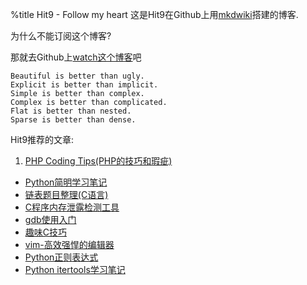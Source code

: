 %title Hit9 - Follow my heart
这是Hit9在Github上用[mkdwiki](wiki/mkdwiki)搭建的博客.

为什么不能订阅这个博客?

那就去Github上[watch这个博客](https://github.com/hit9/hit9.github.com)吧

```
Beautiful is better than ugly.
Explicit is better than implicit.
Simple is better than complex.
Complex is better than complicated.
Flat is better than nested.
Sparse is better than dense.
```

Hit9推荐的文章:

1. [PHP Coding Tips(PHP的技巧和瑕疵)](wiki/phptips/index.html)
* [Python简明学习笔记](wiki/python/index.html)
* [链表题目整理(C语言)](blog/C/posts/25.html)
* [C程序内存泄露检测工具](blog/C/posts/18.html)
* [gdb使用入门](blog/C/posts/17.html)
* [趣味C技巧](wiki/funny-c-codes/index.html)
* [vim-高效强悍的编辑器](wiki/vim_study/index.html)
* [Python正则表达式](wiki/python_re/index.html)
* [Python itertools学习笔记](blog/Python/posts/6.html)

